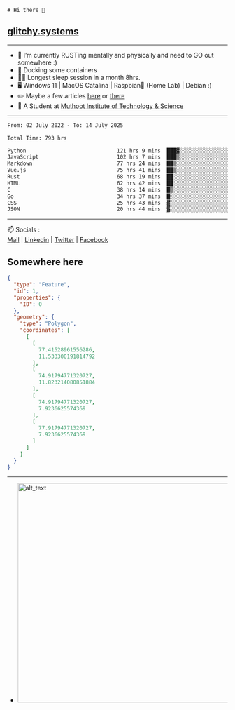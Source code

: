 ```
# Hi there 👋
```
## [glitchy.systems](https://glitchy.systems)
---

- 🌱 I’m currently RUSTing mentally and physically and need to GO out somewhere :)
- 🐋 Docking some containers
- 😶‍🌫️ Longest sleep session in a month 8hrs.
- 🖥️ Windows 11 | MacOS Catalina | Raspbian🥧 (Home Lab) | Debian :)
- ✏️ Maybe a few articles [here](https://medium.com/@advaithnarayanan8) or [there](https://medium.com/@advaithnarayanan8)
- 📑 A Student at [Muthoot Institute of Technology & Science](https://mgmits.ac.in/)



---

<!--START_SECTION:waka-->

```txt
From: 02 July 2022 - To: 14 July 2025

Total Time: 793 hrs

Python                             121 hrs 9 mins  ███▓░░░░░░░░░░░░░░░░░░░░░   15.28 %
JavaScript                         102 hrs 7 mins  ███▒░░░░░░░░░░░░░░░░░░░░░   12.88 %
Markdown                           77 hrs 24 mins  ██▒░░░░░░░░░░░░░░░░░░░░░░   09.76 %
Vue.js                             75 hrs 41 mins  ██▒░░░░░░░░░░░░░░░░░░░░░░   09.55 %
Rust                               68 hrs 19 mins  ██░░░░░░░░░░░░░░░░░░░░░░░   08.62 %
HTML                               62 hrs 42 mins  ██░░░░░░░░░░░░░░░░░░░░░░░   07.91 %
C                                  38 hrs 14 mins  █▒░░░░░░░░░░░░░░░░░░░░░░░   04.82 %
Go                                 34 hrs 37 mins  █░░░░░░░░░░░░░░░░░░░░░░░░   04.37 %
CSS                                25 hrs 43 mins  ▓░░░░░░░░░░░░░░░░░░░░░░░░   03.24 %
JSON                               20 hrs 44 mins  ▓░░░░░░░░░░░░░░░░░░░░░░░░   02.62 %
```

<!--END_SECTION:waka-->

---

📫 Socials :<br>
[Mail](mailto:advaith@glitchy.systems) | [Linkedin](https://www.linkedin.com/in/advaith-narayanan-a72152214/) | [Twitter](https://twitter.com/advaithnarayan) | [Facebook](https://screenmessage.com/qinq)

## Somewhere here

```geojson
{
  "type": "Feature",
  "id": 1,
  "properties": {
    "ID": 0
  },
  "geometry": {
    "type": "Polygon",
    "coordinates": [
      [
        [
          77.41528961556286,
          11.533300191814792
        ],
        [
          74.91794771320727,
          11.823214080851884
        ],
        [
          74.91794771320727,
          7.9236625574369
        ],
        [
          77.91794771320727,
          7.9236625574369
        ]
      ]
    ]
  }
}
```


--- 
- [<img alt="alt_text" width="500px" src="https://valid.x86.fr/cache/banner/xv24bv-6.png" />](https://valid.x86.fr/xv24bv)


